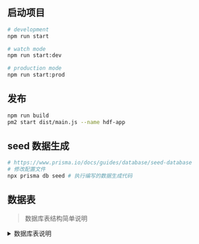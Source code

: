 ## 启动项目

```bash
# development
npm run start

# watch mode
npm run start:dev

# production mode
npm run start:prod
```

## 发布

```bash
npm run build
pm2 start dist/main.js --name hdf-app
```

## seed 数据生成

```bash
# https://www.prisma.io/docs/guides/database/seed-database
# 修改配置文件
npx prisma db seed # 执行编写的数据生成代码
```

## 数据表

> 数据库表结构简单说明

<details>

<summary>数据库表说明</summary>

#### 找医生

- doctors
  > 医生信息，需要关键字即擅长领域，用来做关键技能查询。需要关联科室表
  ```
  id
  name
  desc
  tags
  content
  avatar
  doctor_title_id
  department_id
  ```
- department
  > 科室信息
  ```
  id
  name
  desc
  content
  image
  ```
- doctor_titles
  > 医生职称
  ```
  id
  name
  desc
  image
  ```

#### 找药品

#### 查疾病

#### 医师讲堂

#### 提问

#### 医药知识

</details>

